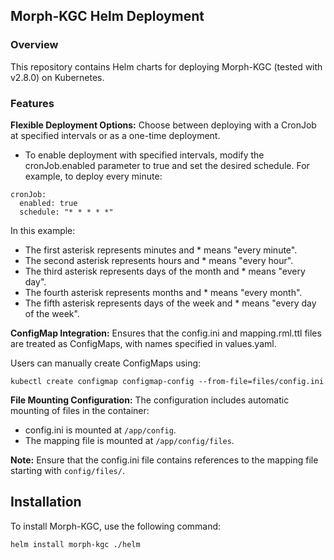 ## Morph-KGC Helm Deployment

### Overview
This repository contains Helm charts for deploying Morph-KGC (tested with v2.8.0) on Kubernetes. 

### Features
**Flexible Deployment Options:** Choose between deploying with a CronJob at specified intervals or as a one-time deployment. 

- To enable deployment with specified intervals, modify the cronJob.enabled parameter to true and set the desired schedule. For example, to deploy every minute:

```
cronJob:
  enabled: true
  schedule: "* * * * *"
```
In this example:
- The first asterisk represents minutes and * means "every minute".
- The second asterisk represents hours and * means "every hour".
- The third asterisk represents days of the month and * means "every day".
- The fourth asterisk represents months and * means "every month".
- The fifth asterisk represents days of the week and * means "every day of the week".

**ConfigMap Integration:** Ensures that the config.ini and mapping.rml.ttl files are treated as ConfigMaps, with names specified in values.yaml.

Users can manually create ConfigMaps using: 

`kubectl create configmap configmap-config --from-file=files/config.ini`


**File Mounting Configuration:** 
The configuration includes automatic mounting of files in the container:

- config.ini is mounted at `/app/config`.
- The mapping file is mounted at `/app/config/files`.

**Note:** Ensure that the config.ini file contains references to the mapping file starting with `config/files/`.



## Installation

To install Morph-KGC, use the following command:

```bash
helm install morph-kgc ./helm
```
